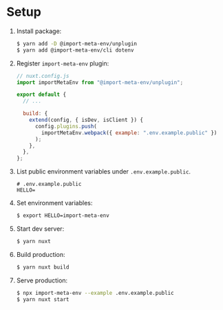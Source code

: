# Setup

1. Install package:

   ```sh
   $ yarn add -D @import-meta-env/unplugin
   $ yarn add @import-meta-env/cli dotenv
   ```

1. Register `import-meta-env` plugin:

   ```js
   // nuxt.config.js
   import importMetaEnv from "@import-meta-env/unplugin";

   export default {
     // ...

     build: {
       extend(config, { isDev, isClient }) {
         config.plugins.push(
           importMetaEnv.webpack({ example: ".env.example.public" })
         );
       },
     },
   };
   ```

1. List public environment variables under `.env.example.public`.

   ```
   # .env.example.public
   HELLO=
   ```

1. Set environment variables:

   ```sh
   $ export HELLO=import-meta-env
   ```

1. Start dev server:

   ```sh
   $ yarn nuxt
   ```

1. Build production:

   ```sh
   $ yarn nuxt build
   ```

1. Serve production:

   ```sh
   $ npx import-meta-env --example .env.example.public
   $ yarn nuxt start
   ```
